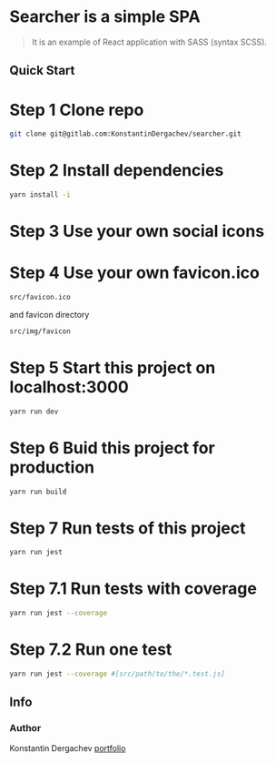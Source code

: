 # Searcher is a simple SPA
> It is an example of React application with SASS (syntax SCSS).

## Quick Start

# Step 1 Clone repo
```bash
git clone git@gitlab.com:KonstantinDergachev/searcher.git
```

# Step 2 Install dependencies
```bash
yarn install -i
```
# Step 3 Use your own social icons
# Step 4 Use your own favicon.ico
```bash
src/favicon.ico
```
and favicon directory
```bash
src/img/favicon
```
# Step 5 Start this project on localhost:3000
```bash
yarn run dev
```
# Step 6 Buid this project for production
```bash
yarn run build
```
# Step 7 Run tests of this project
```bash
yarn run jest
```
# Step 7.1 Run tests with coverage
```bash
yarn run jest --coverage
```
# Step 7.2 Run one test
```bash
yarn run jest --coverage #[src/path/to/the/*.test.js]
```

## Info
### Author
Konstantin Dergachev [portfolio](http://dergachevkonstantin.surge.sh/)
